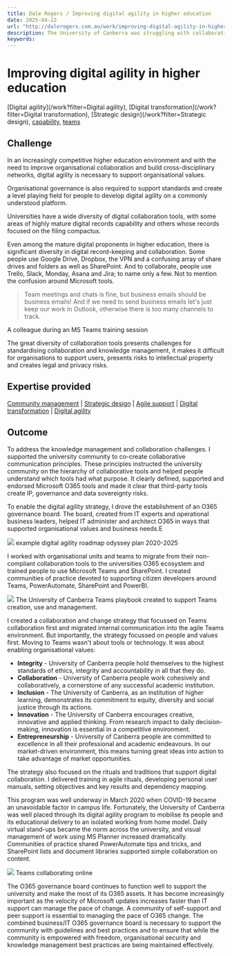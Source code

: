 ```yaml
---
title: Dale Rogers / Improving digital agility in higher education
date: 2025-04-22
url: "http://dalerogers.com.au/work/improving-digital-agility-in-higher-education"
description: The University of Canberra was struggling with collaboration and knowledge management. There was no consistency or standards in the digital tools and behaviours ...
keywords: 
---
```


#  Improving digital agility in higher education 

[Digital agility](/work?filter=Digital agility), [Digital transformation](/work?filter=Digital transformation), [Strategic design](/work?filter=Strategic design), [capability](/work?filter=capability), [teams](/work?filter=teams)

## Challenge

In an increasingly competitive higher education environment and with the need to improve organisational collaboration and build cross-disciplinary networks, digital agility is necessary to support organisational values.

Organisational governance is also required to support standards and create a level playing field for people to develop digital agility on a commonly understood platform.

Universities have a wide diversity of digital collaboration tools, with some areas of highly mature digital records capability and others whose records focused on the filing compactus. 

Even among the mature digital proponents in higher education, there is significant diversity in digital record-keeping and collaboration. Some people use Google Drive, Dropbox, the VPN and a confusing array of share drives and folders as well as SharePoint. And to collaborate, people use Trello, Slack, Monday, Asana and Jira; to name only a few. Not to mention the confusion around Microsoft tools.

> Team meetings and chats is fine, but business emails should be business emails! And if we need to send business emails let's just keep our work in Outlook, otherwise there is too many channels to track.

A colleague during an MS Teams training session

The great diversity of collaboration tools presents challenges for standardising collaboration and knowledge management, it makes it difficult for organisations to support users, presents risks to intellectual property and creates legal and privacy risks. 

## Expertise provided

[Community management](/work/improving-digital-agility-in-higher-education/work?filter=community%20management) | [Strategic design](/work/improving-digital-agility-in-higher-education/work?filter=strategic%20design) | [Agile support](/work/improving-digital-agility-in-higher-education/work?filter=agile%20support) | [Digital transformation](/work/improving-digital-agility-in-higher-education/work?filter=digital%20transformation) | [Digital agility](/work/improving-digital-agility-in-higher-education/work?filter=digital%20agility)

## Outcome

To address the knowledge management and collaboration challenges. I supported the university community to co-create collaborative communication principles. These principles instructed the university community on the hierarchy of collaborative tools and helped people understand which tools had what purpose. It clearly defined, supported and endorsed Microsoft O365 tools and made it clear that third-party tools create IP, governance and data sovereignty risks.

To enable the digital agility strategy, I drove the establishment of an O365 governance board. The board, created from IT experts and operational business leaders, helped IT administer and architect O365 in ways that supported organisational values and business needs.E

![](http://dalerogers.com.au/pages/01.work/1-4.improving-digital-agility-in-higher-education/digital-agility-roadmap-20-25.png?m=1606190173) example digital agility roadmap odyssey plan 2020-2025

I worked with organisational units and teams to migrate from their non-compliant collaboration tools to the universities O365 ecosystem and trained people to use Microsoft Teams and SharePoint. I created communities of practice devoted to supporting citizen developers around Teams, PowerAutomate, SharePoint and PowerBI. 

![](http://dalerogers.com.au/pages/01.work/1-4.improving-digital-agility-in-higher-education/setting-up-teams-playbook.png?m=1606189525) The University of Canberra Teams playbook created to support Teams creation, use and management.

I created a collaboration and change strategy that focussed on Teams collaboration first and migrated internal communication into the agile Teams environment. But importantly, the strategy focussed on people and values first. Moving to Teams wasn't about tools or technology. It was about enabling organisational values:

  * **Integrity** \- University of Canberra people hold themselves to the highest standards of ethics, integrity and accountability in all that they do.
  * **Collaboration** \- University of Canberra people work cohesively and collaboratively, a cornerstone of any successful academic institution.
  * **Inclusion** \- The University of Canberra, as an institution of higher learning, demonstrates its commitment to equity, diversity and social justice through its actions.
  * **Innovation** \- The University of Canberra encourages creative, innovative and applied thinking. From research impact to daily decision-making, innovation is essential in a competitive environment.
  * **Entrepreneurship** \- University of Canberra people are committed to excellence in all their professional and academic endeavours. In our market-driven environment, this means turning great ideas into action to take advantage of market opportunities.

The strategy also focused on the rituals and traditions that support digital collaboration. I delivered training in agile rituals, developing personal user manuals, setting objectives and key results and dependency mapping.

This program was well underway in March 2020 when COVID-19 became an unavoidable factor in campus life. Fortunately, the University of Canberra was well placed through its digital agility program to mobilise its people and its educational delivery to an isolated working from home model. Daily virtual stand-ups became the norm across the university, and visual management of work using MS Planner increased dramatically. Communities of practice shared PowerAutomate tips and tricks, and SharePoint lists and document libraries supported simple collaboration on content. 

![](http://dalerogers.com.au/pages/01.work/1-4.improving-digital-agility-in-higher-education/teams-3-x-3-video.jpg?m=1606190686) Teams collaborating online

The O365 governance board continues to function well to support the university and make the most of its O365 assets. It has become increasingly important as the velocity of Microsoft updates increases faster than IT support can manage the pace of change. A community of self-support and peer support is essential to managing the pace of O365 change. The combined business/IT O365 governance board is necessary to support the community with guidelines and best practices and to ensure that while the community is empowered with freedom, organisational security and knowledge management best practices are being maintained effectively.
